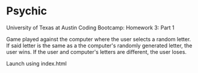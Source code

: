 # Psychic
University of Texas at Austin Coding Bootcamp: Homework 3: Part 1

Game played against the computer where the user selects a random letter. If said letter is the same as a the computer's randomly generated letter, the user wins. If the user and computer's letters are different, the user loses. 

Launch using index.html
